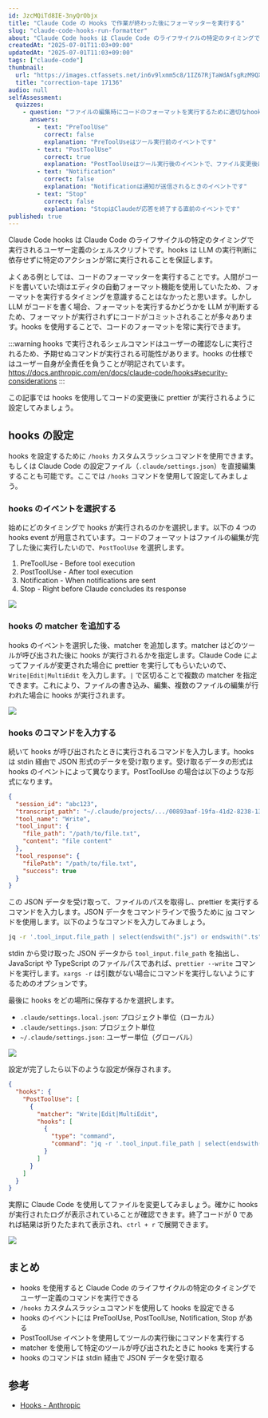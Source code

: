 ```yaml
---
id: JzcMQiTd8IE-3nyQrObjx
title: "Claude Code の Hooks で作業が終わった後にフォーマッターを実行する"
slug: "claude-code-hooks-run-formatter"
about: "Claude Code hooks は Claude Code のライフサイクルの特定のタイミングで実行されるユーザー定義のシェルスクリプトです。hooks を使用することで、コードのフォーマットを常に実行することができます。この記事では hooks を使用してコードの変更後に prettier が実行されるように設定してみましょう。"
createdAt: "2025-07-01T11:03+09:00"
updatedAt: "2025-07-01T11:03+09:00"
tags: ["claude-code"]
thumbnail:
  url: "https://images.ctfassets.net/in6v9lxmm5c8/1IZ67RjTaWdAfsgRzM9QXO/d9ae6718c313a13a4b582fc6bf45b137/correction-tape_17136.png"
  title: "correction-tape 17136"
audio: null
selfAssessment:
  quizzes:
    - question: "ファイルの編集時にコードのフォーマットを実行するために適切なhooks eventはどれですか？"
      answers:
        - text: "PreToolUse"
          correct: false
          explanation: "PreToolUseはツール実行前のイベントです"
        - text: "PostToolUse"
          correct: true
          explanation: "PostToolUseはツール実行後のイベントで、ファイル変更後にフォーマッターを実行するのに適しています"
        - text: "Notification"
          correct: false
          explanation: "Notificationは通知が送信されるときのイベントです"
        - text: "Stop"
          correct: false
          explanation: "StopはClaudeが応答を終了する直前のイベントです"
published: true
---
```

Claude Code hooks は Claude Code のライフサイクルの特定のタイミングで実行されるユーザー定義のシェルスクリプトです。hooks は LLM の実行判断に依存せずに特定のアクションが常に実行されることを保証します。

よくある例としては、コードのフォーマッターを実行することです。人間がコードを書いていた頃はエディタの自動フォーマット機能を使用していたため、フォーマットを実行するタイミングを意識することはなかったと思います。しかし LLM がコードを書く場合、フォーマットを実行するかどうかを LLM が判断するため、フォーマットが実行されずにコードがコミットされることが多々あります。hooks を使用することで、コードのフォーマットを常に実行できます。

:::warning
hooks で実行されるシェルコマンドはユーザーの確認なしに実行されるため、予期せぬコマンドが実行される可能性があります。hooks の仕様ではユーザー自身が全責任を負うことが明記されています。https://docs.anthropic.com/en/docs/claude-code/hooks#security-considerations
:::


この記事では hooks を使用してコードの変更後に prettier が実行されるように設定してみましょう。

## hooks の設定

hooks を設定するために `/hooks` カスタムスラッシュコマンドを使用できます。もしくは Claude Code の設定ファイル（`.claude/settings.json`）を直接編集することも可能です。ここでは `/hooks` コマンドを使用して設定してみましょう。

### hooks のイベントを選択する

始めにどのタイミングで hooks が実行されるのかを選択します。以下の 4 つの hooks event が用意されています。コードのフォーマットはファイルの編集が完了した後に実行したいので、`PostToolUse` を選択します。

1. PreToolUse - Before tool execution
2. PostToolUse - After tool execution
3. Notification - When notifications are sent
4. Stop - Right before Claude concludes its response

![](https://images.ctfassets.net/in6v9lxmm5c8/5YIRj2mjHVRjsGXBsKTa8N/a260db1dcfddb9a8d11e0fd345a097b2/%C3%A3__%C3%A3__%C3%A3_%C2%AA%C3%A3__%C3%A3__%C3%A3__%C3%A3__%C3%A3__%C3%A3___2025-07-01_11.27.48.png)

### hooks の matcher を追加する

hooks のイベントを選択した後、matcher を追加します。matcher はどのツールが呼び出された後に hooks が実行されるかを指定します。Claude Code によってファイルが変更された場合に prettier を実行してもらいたいので、`Write|Edit|MultiEdit` を入力します。`|` で区切ることで複数の matcher を指定できます。これにより、ファイルの書き込み、編集、複数のファイルの編集が行われた場合に hooks が実行されます。

![](https://images.ctfassets.net/in6v9lxmm5c8/4R4C1nZW4IoQcW4h68PBKW/05e71f02232fa254dbed11ba094599db/%C3%A3__%C3%A3__%C3%A3_%C2%AA%C3%A3__%C3%A3__%C3%A3__%C3%A3__%C3%A3__%C3%A3___2025-07-01_12.44.49.png)

### hooks のコマンドを入力する

続いて hooks が呼び出されたときに実行されるコマンドを入力します。hooks は stdin 経由で JSON 形式のデータを受け取ります。受け取るデータの形式は hooks のイベントによって異なります。PostToolUse の場合は以下のような形式になります。

```json
{
  "session_id": "abc123",
  "transcript_path": "~/.claude/projects/.../00893aaf-19fa-41d2-8238-13269b9b3ca0.jsonl",
  "tool_name": "Write",
  "tool_input": {
    "file_path": "/path/to/file.txt",
    "content": "file content"
  },
  "tool_response": {
    "filePath": "/path/to/file.txt",
    "success": true
  }
}
```

この JSON データを受け取って、ファイルのパスを取得し、prettier を実行するコマンドを入力します。JSON データをコマンドラインで扱うために [jq](https://stedolan.github.io/jq/) コマンドを使用します。以下のようなコマンドを入力してみましょう。

```bash
jq -r '.tool_input.file_path | select(endswith(".js") or endswith(".ts") or endswith(".jsx") or endswith(".tsx"))' | xargs -r prettier --write
```

stdin から受け取った JSON データから `tool_input.file_path` を抽出し、JavaScript や TypeScript のファイルパスであれば、`prettier --write` コマンドを実行します。`xargs -r` は引数がない場合にコマンドを実行しないようにするためのオプションです。

最後に hooks をどの場所に保存するかを選択します。

- `.claude/settings.local.json`: プロジェクト単位（ローカル）
- `.claude/settings.json`: プロジェクト単位
- `~/.claude/settings.json`: ユーザー単位（グローバル）

![](https://images.ctfassets.net/in6v9lxmm5c8/KCxHhhg7t7VXswQTdl1cF/ab6ef2dcc4629e6dcee6fda51eb0d82a/%C3%A3__%C3%A3__%C3%A3_%C2%AA%C3%A3__%C3%A3__%C3%A3__%C3%A3__%C3%A3__%C3%A3___2025-07-01_12.54.08.png)

設定が完了したら以下のような設定が保存されます。

```json:.claude/settings.json
{
  "hooks": {
    "PostToolUse": [
      {
        "matcher": "Write|Edit|MultiEdit",
        "hooks": [
          {
            "type": "command",
            "command": "jq -r '.tool_input.file_path | select(endswith(\".js\") or endswith(\".ts\") or endswith(\".jsx\") or endswith(\".tsx\"))' | xargs -r npx prettier --write"
          }
        ]
      }
    ]
  }
}
```

実際に Claude Code を使用してファイルを変更してみましょう。確かに hooks が実行されたログが表示されていることが確認できます。終了コードが 0 であれば結果は折りたたまれて表示され、`ctrl + r` で展開できます。

![](https://images.ctfassets.net/in6v9lxmm5c8/3U5giewvakuLXoliSc8EPA/a8c7e4d3a0febf3a4fbc8271059d4dfd/%C3%A3__%C3%A3__%C3%A3_%C2%AA%C3%A3__%C3%A3__%C3%A3__%C3%A3__%C3%A3__%C3%A3___2025-07-01_13.25.48.png)

## まとめ

- hooks を使用すると Claude Code のライフサイクルの特定のタイミングでユーザー定義のコマンドを実行できる
- `/hooks` カスタムスラッシュコマンドを使用して hooks を設定できる
- hooks のイベントには PreToolUse, PostToolUse, Notification, Stop がある
- PostToolUse イベントを使用してツールの実行後にコマンドを実行する
- matcher を使用して特定のツールが呼び出されたときに hooks を実行する
- hooks のコマンドは stdin 経由で JSON データを受け取る

## 参考

- [Hooks - Anthropic](https://docs.anthropic.com/en/docs/claude-code/hooks)
